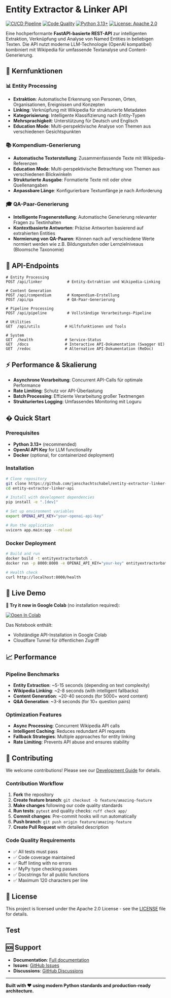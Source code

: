 # Entity Extractor & Linker API

[![CI/CD Pipeline](https://github.com/janschachtschabel/entity-extractor-linker-api/workflows/CI/CD%20Pipeline/badge.svg)](https://github.com/janschachtschabel/entity-extractor-linker-api/actions)
[![Code Quality](https://img.shields.io/badge/code%20quality-A+-green.svg)](https://github.com/janschachtschabel/entity-extractor-linker-api)
[![Python 3.13+](https://img.shields.io/badge/python-3.13+-blue.svg)](https://www.python.org/downloads/)
[![License: Apache 2.0](https://img.shields.io/badge/License-Apache%202.0-blue.svg)](https://opensource.org/licenses/Apache-2.0)

Eine hochperformante **FastAPI-basierte REST-API** zur intelligenten Extraktion, Verknüpfung und Analyse von Named Entities in beliebigen Texten. Die API nutzt moderne LLM-Technologie (OpenAI kompatibel) kombiniert mit Wikipedia für umfassende Textanalyse und Content-Generierung.

## 🎯 Kernfunktionen

### 📊 Entity Processing
- **Extraktion**: Automatische Erkennung von Personen, Orten, Organisationen, Ereignissen und Konzepten
- **Linking**: Verknüpfung mit Wikipedia für strukturierte Metadaten
- **Kategorisierung**: Intelligente Klassifizierung nach Entity-Typen
- **Mehrsprachigkeit**: Unterstützung für Deutsch und Englisch
- **Education Mode**: Multi-perspektivische Analyse von Themen aus verschiedenen Gesichtspunkten

### 📚 Kompendium-Generierung
- **Automatische Texterstellung**: Zusammenfassende Texte mit Wikipedia-Referenzen
- **Education Mode**: Multi-perspektivische Betrachtung von Themen aus verschiedenen Blickwinkeln
- **Strukturierte Ausgabe**: Formatierte Texte mit oder ohne Quellenangaben
- **Anpassbare Länge**: Konfigurierbare Textumfänge je nach Anforderung

### 🎓 QA-Paar-Generierung
- **Intelligente Fragenerstellung**: Automatische Generierung relevanter Fragen zu Textinhalten
- **Kontextbasierte Antworten**: Präzise Antworten basierend auf extrahierten Entities
- **Normierung von QA-Paaren**: Können nach auf verschiedene Werte normiert werden wie z.B. Bildungsstufen oder Lernzielniveaus (Bloomsche Taxonomie)

## 🚀 API-Endpoints

```
# Entity Processing
POST /api/linker           # Entity-Extraktion und Wikipedia-Linking

# Content Generation
POST /api/compendium       # Kompendium-Erstellung
POST /api/qa               # QA-Paar-Generierung

# Pipeline Processing
POST /api/pipeline         # Vollständige Verarbeitungs-Pipeline

# Utilities
GET  /api/utils           # Hilfsfunktionen und Tools

# System
GET  /health              # Service-Status
GET  /docs                # Interactive API-Dokumentation (Swagger UI)
GET  /redoc               # Alternative API-Dokumentation (ReDoc)
```

## ⚡ Performance & Skalierung

- **Asynchrone Verarbeitung**: Concurrent API-Calls für optimale Performance
- **Rate Limiting**: Schutz vor API-Überlastung
- **Batch Processing**: Effiziente Verarbeitung großer Textmengen
- **Strukturiertes Logging**: Umfassendes Monitoring mit Loguru

## � Quick Start

### Prerequisites

- **Python 3.13+** (recommended)
- **OpenAI API Key** for LLM functionality
- **Docker** (optional, for containerized deployment)

### Installation

```bash
# Clone repository
git clone https://github.com/janschachtschabel/entity-extractor-linker-api.git
cd entity-extractor-linker-api

# Install with development dependencies
pip install -e ".[dev]"

# Set up environment variables
export OPENAI_API_KEY="your-openai-api-key"

# Run the application
uvicorn app.main:app --reload
```

### Docker Deployment

```bash
# Build and run
docker build -t entityextractorbatch .
docker run -p 8000:8000 -e OPENAI_API_KEY="your-key" entityextractorbatch

# Health check
curl http://localhost:8000/health
```

## 🧪 Live Demo

**🚀 Try it now in Google Colab** (no installation required):

[![Open In Colab](https://colab.research.google.com/assets/colab-badge.svg)](https://colab.research.google.com/drive/1jKr9i6e2oA3TS-KwxFKrEEnUQo2Wxltd#scrollTo=hNDE-36iJmju)

Das Notebook enthält:
- Vollständige API-Installation in Google Colab
- Cloudflare Tunnel für öffentlichen Zugriff

## 📈 Performance

### Pipeline Benchmarks

- **Entity Extraction**: ~5-15 seconds (depending on text complexity)
- **Wikipedia Linking**: ~2-8 seconds (with intelligent fallbacks)
- **Content Generation**: ~20-40 seconds (for 5000+ word content)
- **Q&A Generation**: ~3-8 seconds (for 10+ question pairs)

### Optimization Features

- **Async Processing**: Concurrent Wikipedia API calls
- **Intelligent Caching**: Reduces redundant API requests
- **Fallback Strategies**: Multiple approaches for entity linking
- **Rate Limiting**: Prevents API abuse and ensures stability

## 🤝 Contributing

We welcome contributions! Please see our [Development Guide](docs/development/setup.md) for details.

### Contribution Workflow

1. **Fork** the repository
2. **Create feature branch**: `git checkout -b feature/amazing-feature`
3. **Make changes** following our code quality standards
4. **Run tests**: `pytest` and quality checks: `ruff check app/`
5. **Commit changes**: Pre-commit hooks will run automatically
6. **Push branch**: `git push origin feature/amazing-feature`
7. **Create Pull Request** with detailed description

### Code Quality Requirements

- ✅ All tests must pass
- ✅ Code coverage maintained
- ✅ Ruff linting with no errors
- ✅ MyPy type checking passes
- ✅ Docstrings for all public functions
- ✅ Maximum 120 characters per line

## 📄 License

This project is licensed under the Apache 2.0 License - see the [LICENSE](LICENSE) file for details.

## Test

## 🆘 Support

- **Documentation**: [Full documentation](docs/index.md)
- **Issues**: [GitHub Issues](https://github.com/janschachtschabel/entity-extractor-linker-api/issues)
- **Discussions**: [GitHub Discussions](https://github.com/janschachtschabel/entity-extractor-linker-api/discussions)

---

**Built with ❤️ using modern Python standards and production-ready architecture.**
